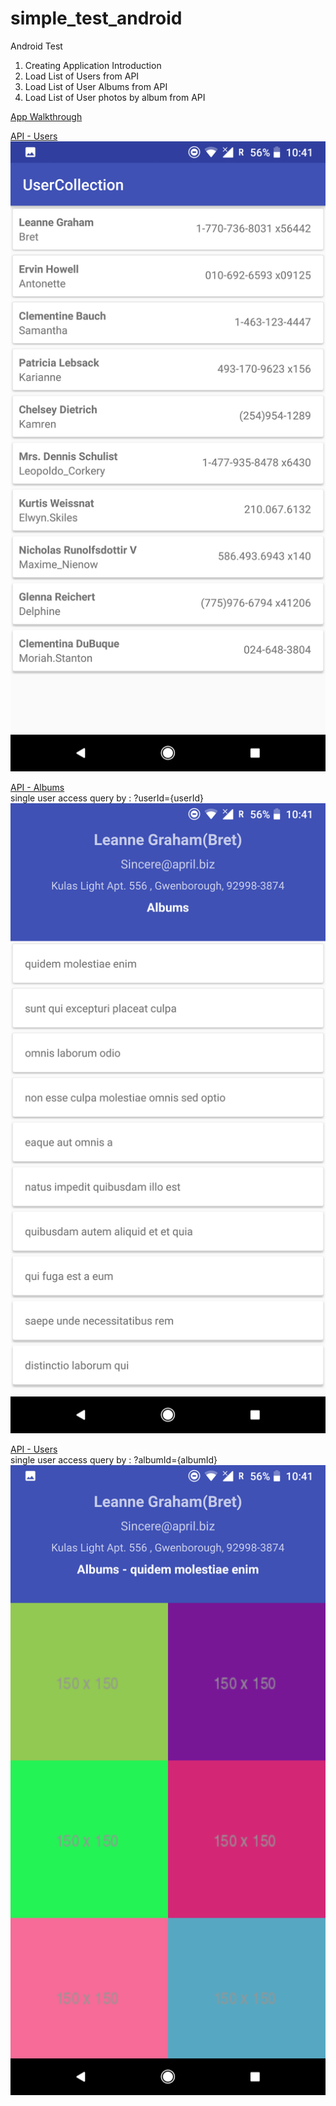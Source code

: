 # simple_test_android
Android Test

1. Creating Application Introduction
2. Load List of Users from API
3. Load List of User Albums from API
4. Load List of User photos by album from API

[App Walkthrough](https://github.com/liquidpay/simple_test_android/blob/master/walkthrough.mp4)

[API - Users](https://jsonplaceholder.typicode.com/users)<br />
![](https://github.com/liquidpay/simple_test_android/blob/master/Screenshot_user_list.png)

[API - Albums](https://jsonplaceholder.typicode.com/albums) <br />
single user access query by : ?userId={userId}<br />
![](https://github.com/liquidpay/simple_test_android/blob/master/Screenshot_user_albums.png)

[API - Users](https://jsonplaceholder.typicode.com/photos) <br />
single user access query by : ?albumId={albumId}<br />
![](https://github.com/liquidpay/simple_test_android/blob/master/Screenshot_user_photos_by_album.png)
